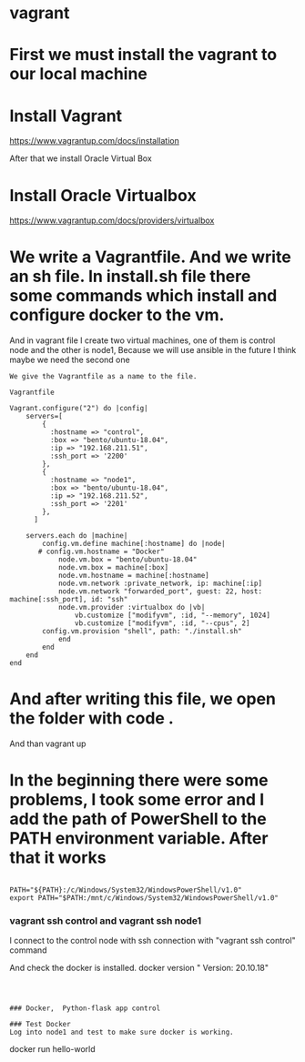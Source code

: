 # vagrant


# First we must install the vagrant to our local machine
# Install Vagrant
https://www.vagrantup.com/docs/installation


After that we install Oracle Virtual Box


# Install Oracle Virtualbox

https://www.vagrantup.com/docs/providers/virtualbox




# We write a Vagrantfile. And we write an sh file. In install.sh file there some commands which install and configure docker to the vm.
And in vagrant file I create two virtual machines, one of them is control node and the other is node1, Because we will use ansible in the future I think maybe we need the second one

```
We give the Vagrantfile as a name to the file.

Vagrantfile

Vagrant.configure("2") do |config|
    servers=[
        {
          :hostname => "control",
          :box => "bento/ubuntu-18.04",
          :ip => "192.168.211.51",
          :ssh_port => '2200'
        },
        {
          :hostname => "node1",
          :box => "bento/ubuntu-18.04",
          :ip => "192.168.211.52",
          :ssh_port => '2201'
        },        
      ]

    servers.each do |machine|
        config.vm.define machine[:hostname] do |node|
       # config.vm.hostname = "Docker"
            node.vm.box = "bento/ubuntu-18.04"
            node.vm.box = machine[:box]
            node.vm.hostname = machine[:hostname]
            node.vm.network :private_network, ip: machine[:ip]
            node.vm.network "forwarded_port", guest: 22, host: machine[:ssh_port], id: "ssh"  
            node.vm.provider :virtualbox do |vb|
                vb.customize ["modifyvm", :id, "--memory", 1024]
                vb.customize ["modifyvm", :id, "--cpus", 2]
        config.vm.provision "shell", path: "./install.sh"                
            end
        end
    end
end

```

# And after writing this file, we open the folder with code . 

And than 
vagrant up
 # In the beginning there were some problems, I took some error and I add the path of PowerShell to the PATH environment variable. After that it works
```

PATH="${PATH}:/c/Windows/System32/WindowsPowerShell/v1.0"
export PATH="$PATH:/mnt/c/Windows/System32/WindowsPowerShell/v1.0"
```

### vagrant ssh control and vagrant ssh node1

I connect to the control node with ssh connection with "vagrant ssh control" command

And check the docker is installed. 
docker version
" Version:           20.10.18"

```



### Docker,  Python-flask app control

### Test Docker
Log into node1 and test to make sure docker is working.

```
docker run hello-world
```
```

